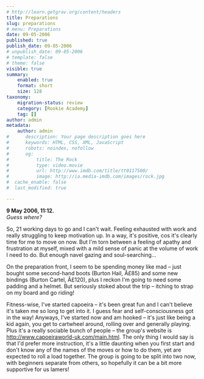 ```yaml
---
# http://learn.getgrav.org/content/headers
title: Preparations
slug: preparations
# menu: Preparations
date: 09-05-2006
published: true
publish_date: 09-05-2006
# unpublish_date: 09-05-2006
# template: false
# theme: false
visible: true
summary:
    enabled: true
    format: short
    size: 128
taxonomy:
    migration-status: review
    category: [Rookie Academy]
    tag: []
author: admin
metadata:
    author: admin
#      description: Your page description goes here
#      keywords: HTML, CSS, XML, JavaScript
#      robots: noindex, nofollow
#      og:
#          title: The Rock
#          type: video.movie
#          url: http://www.imdb.com/title/tt0117500/
#          image: http://ia.media-imdb.com/images/rock.jpg
#  cache_enable: false
#  last_modified: true

---
```


**9 May 2006, 11:12.**  
*Guess where?*

So, 21 working days to go and I can't wait. Feeling exhausted with work and really struggling to keep motivation up. In a way, it's positive, cos it's clearly time for me to move on now. But I'm torn between a feeling of apathy and frustration at myself, mixed with a mild sense of panic at the volume of work I need to do. But enough navel gazing and soul-searching…

On the preparation front, I seem to be spending money like mad – just bought some second-hand boots (Burton Hail, Â£85) and some new bindings (Burton Cartel, Â£120), plus I reckon I'm going to need some padding and a helmet. But seriously stoked about the trip – itching to strap on my board and go riding!

Fitness-wise, I've started capoeira – it's been great fun and I can't believe it's taken me so long to get into it. I guess fear and self-consciousness got in the way! Anyways, I've started now and am hooked – it's just like being a kid again, you get to cartwheel around, rolling over and generally playing. Plus it's a really sociable bunch of people – the group's website is <http://www.capoeiraworld-uk.com/main.html>. The only thing I would say is that I'd prefer more instruction, it's a little daunting when you first start and don't know any of the names of the moves or how to do them, yet are expected to roll a load together. The group is going to be split into two now, with beginners separate from others, so hopefully it can be a bit more supportive for us lamers!